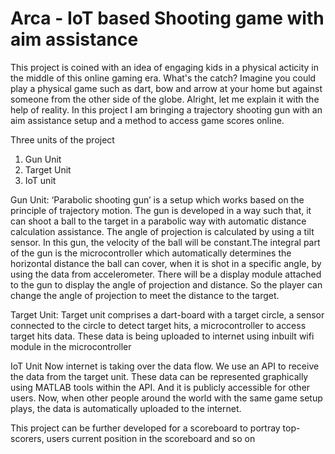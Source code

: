 # Arca - IoT based Shooting game with aim assistance
This project is coined with an idea of engaging kids in a physical acticity in the middle of this online gaming era. What's the catch? Imagine you could play a physical game such as dart, bow and arrow at your home but against someone from the other side of the globe. Alright, let me explain it with the help of reality. In this project I am bringing a trajectory shooting gun with an aim assistance setup and a method to access game scores online. 

Three units of the project 
1. Gun Unit
2. Target Unit
3. IoT unit

Gun Unit:
‘Parabolic shooting gun’ is a setup which works based on the principle of trajectory motion. The
gun is developed in a way such that, it can shoot a ball to the target in a parabolic way with
automatic distance calculation assistance. The angle of projection is calculated by using a tilt
sensor. In this gun, the velocity of the ball will be constant.The integral part of the gun is the
microcontroller which automatically determines the horizontal distance the ball can cover, when
it is shot in a specific angle, by using the data from accelerometer. There will be a display module
attached to the gun to display the angle of projection and distance. So the player can change the
angle of projection to meet the distance to the target.

Target Unit:
Target unit comprises a dart-board with a target circle, a sensor connected to the circle to detect target hits, a microcontroller to access target hits data. These data is being uploaded to internet using inbuilt wifi module in the microcontroller

IoT Unit
Now internet is taking over the data flow. We use an API to receive the data from the target unit. These data can be represented graphically using MATLAB tools within the API. And it is publicly accessible for other users. Now, when other people around the world with the same game setup plays, the data is automatically uploaded to the internet. 

This project can be further developed for a scoreboard to portray top-scorers, users current position in the scoreboard and so on 
